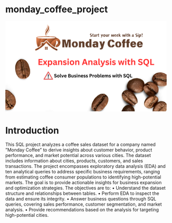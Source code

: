 # monday_coffee_project
![Company Logo](https://github.com/najirh/Monday-Coffee-Expansion-Project-P8/blob/main/1.png)
# Introduction
This SQL project analyzes a coffee sales dataset for a company named ”Monday
Coffee” to derive insights about customer behavior, product performance, and
market potential across various cities. The dataset includes information about
cities, products, customers, and sales transactions. The project encompasses
exploratory data analysis (EDA) and ten analytical queries to address specific
business requirements, ranging from estimating coffee consumer populations
to identifying high-potential markets. The goal is to provide actionable insights
for business expansion and optimization strategies.
The objectives are to:
• Understand the dataset structure and relationships between tables.
• Perform EDA to inspect the data and ensure its integrity.
• Answer business questions through SQL queries, covering sales performance,
customer segmentation, and market analysis.
• Provide recommendations based on the analysis for targeting high-potential
cities.
